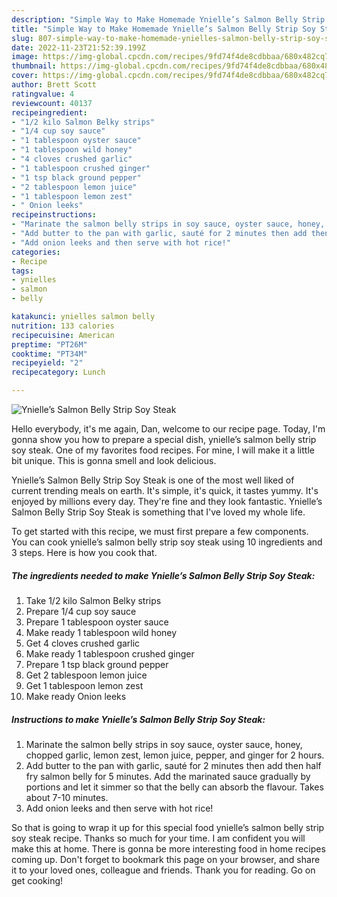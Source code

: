 ```yaml
---
description: "Simple Way to Make Homemade Ynielle’s Salmon Belly Strip Soy Steak"
title: "Simple Way to Make Homemade Ynielle’s Salmon Belly Strip Soy Steak"
slug: 807-simple-way-to-make-homemade-ynielles-salmon-belly-strip-soy-steak
date: 2022-11-23T21:52:39.199Z
image: https://img-global.cpcdn.com/recipes/9fd74f4de8cdbbaa/680x482cq70/ynielles-salmon-belly-strip-soy-steak-recipe-main-photo.jpg
thumbnail: https://img-global.cpcdn.com/recipes/9fd74f4de8cdbbaa/680x482cq70/ynielles-salmon-belly-strip-soy-steak-recipe-main-photo.jpg
cover: https://img-global.cpcdn.com/recipes/9fd74f4de8cdbbaa/680x482cq70/ynielles-salmon-belly-strip-soy-steak-recipe-main-photo.jpg
author: Brett Scott
ratingvalue: 4
reviewcount: 40137
recipeingredient:
- "1/2 kilo Salmon Belky strips"
- "1/4 cup soy sauce"
- "1 tablespoon oyster sauce"
- "1 tablespoon wild honey"
- "4 cloves crushed garlic"
- "1 tablespoon crushed ginger"
- "1 tsp black ground pepper"
- "2 tablespoon lemon juice"
- "1 tablespoon lemon zest"
- " Onion leeks"
recipeinstructions:
- "Marinate the salmon belly strips in soy sauce, oyster sauce, honey, chopped garlic, lemon zest, lemon juice, pepper, and ginger for 2 hours."
- "Add butter to the pan with garlic, sauté for 2 minutes then add then half fry salmon belly for 5 minutes. Add the marinated sauce gradually by portions and let it simmer so that the belly can absorb the flavour. Takes about 7-10 minutes."
- "Add onion leeks and then serve with hot rice!"
categories:
- Recipe
tags:
- ynielles
- salmon
- belly

katakunci: ynielles salmon belly 
nutrition: 133 calories
recipecuisine: American
preptime: "PT26M"
cooktime: "PT34M"
recipeyield: "2"
recipecategory: Lunch

---
```



![Ynielle’s Salmon Belly Strip Soy Steak](https://img-global.cpcdn.com/recipes/9fd74f4de8cdbbaa/680x482cq70/ynielles-salmon-belly-strip-soy-steak-recipe-main-photo.jpg)

Hello everybody, it's me again, Dan, welcome to our recipe page. Today, I'm gonna show you how to prepare a special dish, ynielle’s salmon belly strip soy steak. One of my favorites food recipes. For mine, I will make it a little bit unique. This is gonna smell and look delicious.



Ynielle’s Salmon Belly Strip Soy Steak is one of the most well liked of current trending meals on earth. It's simple, it's quick, it tastes yummy. It's enjoyed by millions every day. They're fine and they look fantastic. Ynielle’s Salmon Belly Strip Soy Steak is something that I've loved my whole life.


To get started with this recipe, we must first prepare a few components. You can cook ynielle’s salmon belly strip soy steak using 10 ingredients and 3 steps. Here is how you cook that.

<!--inarticleads1-->

##### The ingredients needed to make Ynielle’s Salmon Belly Strip Soy Steak:

1. Take 1/2 kilo Salmon Belky strips
1. Prepare 1/4 cup soy sauce
1. Prepare 1 tablespoon oyster sauce
1. Make ready 1 tablespoon wild honey
1. Get 4 cloves crushed garlic
1. Make ready 1 tablespoon crushed ginger
1. Prepare 1 tsp black ground pepper
1. Get 2 tablespoon lemon juice
1. Get 1 tablespoon lemon zest
1. Make ready  Onion leeks




<!--inarticleads2-->

##### Instructions to make Ynielle’s Salmon Belly Strip Soy Steak:

1. Marinate the salmon belly strips in soy sauce, oyster sauce, honey, chopped garlic, lemon zest, lemon juice, pepper, and ginger for 2 hours.
1. Add butter to the pan with garlic, sauté for 2 minutes then add then half fry salmon belly for 5 minutes. Add the marinated sauce gradually by portions and let it simmer so that the belly can absorb the flavour. Takes about 7-10 minutes.
1. Add onion leeks and then serve with hot rice!




So that is going to wrap it up for this special food ynielle’s salmon belly strip soy steak recipe. Thanks so much for your time. I am confident you will make this at home. There is gonna be more interesting food in home recipes coming up. Don't forget to bookmark this page on your browser, and share it to your loved ones, colleague and friends. Thank you for reading. Go on get cooking!
